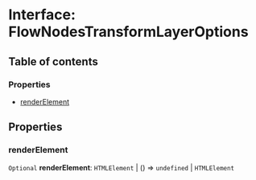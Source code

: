 # Interface: FlowNodesTransformLayerOptions

## Table of contents

### Properties

* [renderElement](/en/auto-docs/renderer/interfaces/FlowNodesTransformLayerOptions.md#renderelement)

## Properties

### renderElement

`Optional` **renderElement**: `HTMLElement` | () => `undefined` | `HTMLElement`
